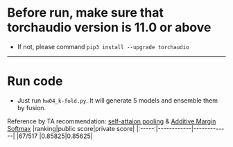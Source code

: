 
# Before run, make sure that torchaudio version is 11.0 or above
* If not, please command `pip3 install --upgrade torchaudio`
---
# Run code
* Just run `hw04_k-fold.py`. It will generate 5 models and ensemble them by fusion.
  
Reference by TA recommendation: [self-attaion pooling](https://arxiv.org/pdf/2008.01077v1.pdf) & [Additive Margin Softmax](https://arxiv.org/pdf/1801.05599.pdf)
|ranking|public score|private score|
|:-----:|------------|-------------|
|67/517 |0.85825|0.85625|
